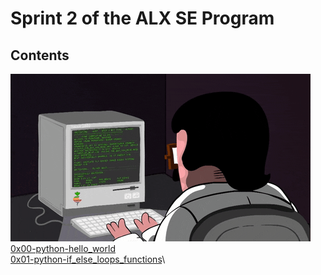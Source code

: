 # Sprint 2 of the ALX SE Program
## Contents
![Now in sprint 2!!](gif.gif)
[0x00-python-hello_world](0x00-python-hello_world/)\
[0x01-python-if_else_loops_functions](0x01-python-if_else_loops_functions/)\
